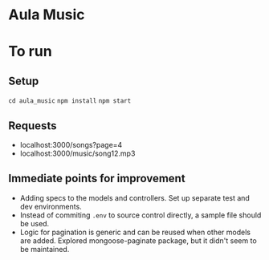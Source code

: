 # Aula Music

# To run

## Setup
`cd aula_music`
`npm install`
`npm start`

## Requests
- localhost:3000/songs?page=4
- localhost:3000/music/song12.mp3

## Immediate points for improvement
- Adding specs to the models and controllers. Set up separate test and dev environments.
- Instead of commiting `.env` to source control directly, a sample file should be used.
- Logic for pagination is generic and can be reused when other models are added. Explored mongoose-paginate package, but it didn't seem to be maintained.
